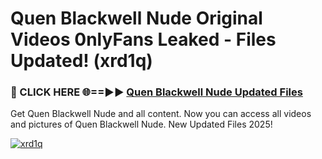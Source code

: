 # Quen Blackwell Nude Original Videos 0nlyFans Leaked - Files Updated! (xrd1q)

<h3>🔴 CLICK HERE 🌐==►► <a href="https://tinyurl.com/yrmya6cz" rel="nofollow">Quen Blackwell Nude Updated Files</a></h3>

Get Quen Blackwell Nude and all content. Now you can access all videos and pictures of Quen Blackwell Nude. New Updated Files 2025!

[![xrd1q](https://i.imgur.com/FMdXYCs.gif)](https://tinyurl.com/yrmya6cz)
